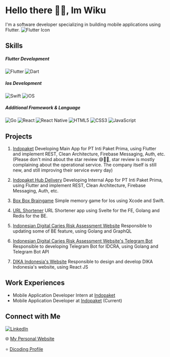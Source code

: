 # Hello there 👋🏻, Im Wiku 

I'm a software developer specializing in building mobile applications using Flutter. ![Flutter Icon](https://img.icons8.com/color/50/000000/flutter.png)

## Skills

##### Flutter Development
![Flutter](https://img.shields.io/badge/Flutter-%2302569B.svg?style=for-the-badge&logo=Flutter&logoColor=white) ![Dart](https://img.shields.io/badge/dart-%230175C2.svg?style=for-the-badge&logo=dart&logoColor=white)

##### Ios Development
![Swift](https://img.shields.io/badge/swift-F54A2A?style=for-the-badge&logo=swift&logoColor=white) ![iOS](https://img.shields.io/badge/iOS-000000?style=for-the-badge&logo=ios&logoColor=white)

##### Additional Framework & Language
![Go](https://img.shields.io/badge/go-%2300ADD8.svg?style=for-the-badge&logo=go&logoColor=white) ![React](https://img.shields.io/badge/react-%2320232a.svg?style=for-the-badge&logo=react&logoColor=%2361DAFB) ![React Native](https://img.shields.io/badge/react_native-%2320232a.svg?style=for-the-badge&logo=react&logoColor=%2361DAFB) ![HTML5](https://img.shields.io/badge/html5-%23E34F26.svg?style=for-the-badge&logo=html5&logoColor=white) ![CSS3](https://img.shields.io/badge/css3-%231572B6.svg?style=for-the-badge&logo=css3&logoColor=white) ![JavaScript](https://img.shields.io/badge/javascript-%23323330.svg?style=for-the-badge&logo=javascript&logoColor=%23F7DF1E)

## Projects

1. [Indopaket](https://play.google.com/store/apps/details?id=app.indopaket)
Developing Main App for PT Inti Paket Prima, using Flutter and implement REST, Clean Architecture, Firebase Messaging, Auth, etc. 
(Please don't mind about the star review 😅🙏🏻, star review is mostly complaining about the operational service. The company itself is still new, and still improving their service every day)

2. [Indopaket Hub Delivery](https://play.google.com/store/apps/details?id=app.hubdelivery.indopaket)
Developing Internal App for PT Inti Paket Prima, using Flutter and implement REST, Clean Architecture, Firebase Messaging, Auth, etc.

3.  [Box Box Braingame](https://github.com/yourusername/project1)
Simple memory game for Ios using Xcode and Swift.

4. [URL Shortener](https://johaneswiku.com/urlshort/)
URL Shortener app using Svelte for the FE, Golang and Redis for the BE.

5. [Indonesian Digital Caries Risk Assessment Website](https://idcra.umy.ac.id/login)
Responsible to updating some of BE feature, using Golang and GraphQL

6. [Indonesian Digital Caries Risk Assessment Website's Telegram Bot](https://t.me/idcra_reminder_bot)
Responsible to developing Telegram Bot for IDCRA, using Golang and Telegram Bot API

7. [DIKA Indonesia's Website](https://dikaindonesia.org/)
Responsible to design and develop DIKA Indonesia's website, using React JS

## Work Experiences
- Mobile Application Developer Intern at [Indopaket](https://indopaket.co.id/)
- Mobile Application Developer at [Indopaket](https://indopaket.co.id/) (Current)

## Connect with Me
[![LinkedIn](https://img.shields.io/badge/linkedin-%230077B5.svg?style=for-the-badge&logo=linkedin&logoColor=white)](https://www.linkedin.com/in/johanes-wiku-sakti-9113a41b4/)

🌐 [My Personal Website](https://johaneswiku.com/)

⭐️ [Dicoding Profile](https://www.dicoding.com/users/johaneswiku/academies?graduation_status=graduated)
